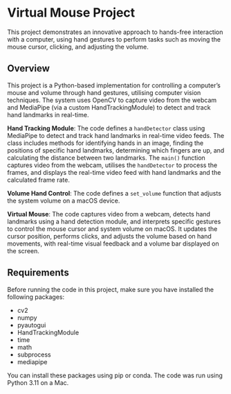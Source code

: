 # Virtual Mouse Project
This project demonstrates an innovative approach to hands-free interaction with a computer, using hand gestures to perform tasks such as moving the mouse cursor, clicking, and adjusting the volume.

## Overview
This project is a Python-based implementation for controlling a computer’s mouse and volume through hand gestures, utilising computer vision techniques. The system uses OpenCV to capture video from the webcam and MediaPipe (via a custom HandTrackingModule) to detect and track hand landmarks in real-time. 

**Hand Tracking Module**: The code defines a `handDetector` class using MediaPipe to detect and track hand landmarks in real-time video feeds. The class includes methods for identifying hands in an image, finding the positions of specific hand landmarks, determining which fingers are up, and calculating the distance between two landmarks. The `main()` function captures video from the webcam, utilises the `handDetector` to process the frames, and displays the real-time video feed with hand landmarks and the calculated frame rate.

**Volume Hand Control**: The code defines a `set_volume` function that adjusts the system volume on a macOS device.

**Virtual Mouse**: The code captures video from a webcam, detects hand landmarks using a hand detection module, and interprets specific gestures to control the mouse cursor and system volume on macOS. It updates the cursor position, performs clicks, and adjusts the volume based on hand movements, with real-time visual feedback and a volume bar displayed on the screen.

## Requirements
Before running the code in this project, make sure you have installed the following packages:

* cv2
* numpy
* pyautogui
* HandTrackingModule
* time
* math
* subprocess
* mediapipe

You can install these packages using pip or conda. The code was run using Python 3.11 on a Mac.
